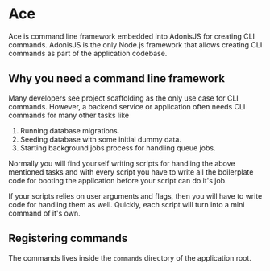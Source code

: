 # Ace

Ace is command line framework embedded into AdonisJS for creating CLI commands. AdonisJS is the only Node.js framework that allows creating CLI commands as part of the application codebase.

## Why you need a command line framework

Many developers see project scaffolding as the only use case for CLI commands. However, a backend service or application often needs CLI commands for many other tasks like

1. Running database migrations.
2. Seeding database with some initial dummy data.
3. Starting background jobs process for handling queue jobs.

Normally you will find yourself writing scripts for handling the above mentioned tasks and with every script you have to write all the boilerplate code for booting the application before your script can do it's job.

If your scripts relies on user arguments and flags, then you will have to write code for handling them as well. Quickly, each script will turn into a mini command of it's own.

## Registering commands
The commands lives inside the `commands` directory of the application root.
